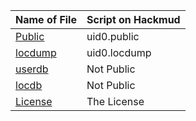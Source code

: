 | Name of File | Script on Hackmud |
  ------------ | -----------------
[Public](public.js) | uid0.public
[locdump](locdump.js) | uid0.locdump
[userdb](userdb.js) | Not Public
[locdb](locdb.js) | Not Public
[License](LICENSE) | The License